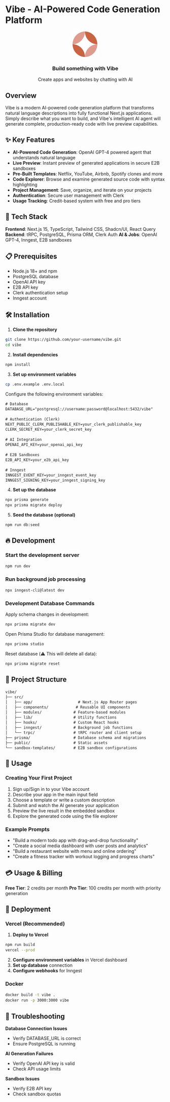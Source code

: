 # Vibe - AI-Powered Code Generation Platform

<div align="center">
  <img src="public/logo.svg" alt="Vibe Logo" width="80" height="80">
  <h3>Build something with Vibe</h3>
  <p>Create apps and websites by chatting with AI</p>
</div>

## Overview

Vibe is a modern AI-powered code generation platform that transforms natural language descriptions into fully functional Next.js applications. Simply describe what you want to build, and Vibe's intelligent AI agent will generate complete, production-ready code with live preview capabilities.

## ✨ Key Features

- **AI-Powered Code Generation**: OpenAI GPT-4 powered agent that understands natural language
- **Live Preview**: Instant preview of generated applications in secure E2B sandboxes
- **Pre-Built Templates**: Netflix, YouTube, Airbnb, Spotify clones and more
- **Code Explorer**: Browse and examine generated source code with syntax highlighting
- **Project Management**: Save, organize, and iterate on your projects
- **Authentication**: Secure user management with Clerk
- **Usage Tracking**: Credit-based system with free and pro tiers

## 🚀 Tech Stack

**Frontend**: Next.js 15, TypeScript, Tailwind CSS, Shadcn/UI, React Query
**Backend**: tRPC, PostgreSQL, Prisma ORM, Clerk Auth
**AI & Jobs**: OpenAI GPT-4, Inngest, E2B sandboxes

## 📋 Prerequisites

- Node.js 18+ and npm
- PostgreSQL database
- OpenAI API key
- E2B API key
- Clerk authentication setup
- Inngest account

## 🛠️ Installation

1. **Clone the repository**

```bash
git clone https://github.com/your-username/vibe.git
cd vibe
```

2. **Install dependencies**

```bash
npm install
```

3. **Set up environment variables**

```bash
cp .env.example .env.local
```

Configure the following environment variables:

```env
# Database
DATABASE_URL="postgresql://username:password@localhost:5432/vibe"

# Authentication (Clerk)
NEXT_PUBLIC_CLERK_PUBLISHABLE_KEY=your_clerk_publishable_key
CLERK_SECRET_KEY=your_clerk_secret_key

# AI Integration
OPENAI_API_KEY=your_openai_api_key

# E2B Sandboxes
E2B_API_KEY=your_e2b_api_key

# Inngest
INNGEST_EVENT_KEY=your_inngest_event_key
INNGEST_SIGNING_KEY=your_inngest_signing_key
```

4. **Set up the database**

```bash
npx prisma generate
npx prisma migrate deploy
```

5. **Seed the database (optional)**

```bash
npm run db:seed
```

## 🔥 Development

### Start the development server

```bash
npm run dev
```

### Run background job processing

```bash
npx inngest-cli@latest dev
```

### Development Database Commands

Apply schema changes in development:

```bash
npx prisma migrate dev
```

Open Prisma Studio for database management:

```bash
npx prisma studio
```

Reset database (⚠️ This will delete all data):

```bash
npx prisma migrate reset
```

## 📁 Project Structure

```
vibe/
├── src/
│   ├── app/                    # Next.js App Router pages
│   ├── components/            # Reusable UI components
│   ├── modules/              # Feature-based modules
│   ├── lib/                  # Utility functions
│   ├── hooks/                # Custom React hooks
│   ├── inngest/              # Background job functions
│   └── trpc/                 # tRPC router and client setup
├── prisma/                   # Database schema and migrations
├── public/                   # Static assets
└── sandbox-templates/        # E2B sandbox configurations
```

## 🎯 Usage

### Creating Your First Project

1. Sign up/Sign in to your Vibe account
2. Describe your app in the main input field
3. Choose a template or write a custom description
4. Submit and watch the AI generate your application
5. Preview the live result in the embedded sandbox
6. Explore the generated code using the file explorer

### Example Prompts

- "Build a modern todo app with drag-and-drop functionality"
- "Create a social media dashboard with user posts and analytics"
- "Build a restaurant website with menu and online ordering"
- "Create a fitness tracker with workout logging and progress charts"

## 💳 Usage & Billing

**Free Tier**: 2 credits per month
**Pro Tier**: 100 credits per month with priority generation

## 🚀 Deployment

### Vercel (Recommended)

1. **Deploy to Vercel**

```bash
npm run build
vercel --prod
```

2. **Configure environment variables** in Vercel dashboard
3. **Set up database** connection
4. **Configure webhooks** for Inngest

### Docker

```bash
docker build -t vibe .
docker run -p 3000:3000 vibe
```

## 🐛 Troubleshooting

**Database Connection Issues**

- Verify DATABASE_URL is correct
- Ensure PostgreSQL is running

**AI Generation Failures**

- Verify OpenAI API key is valid
- Check API usage limits

**Sandbox Issues**

- Verify E2B API key
- Check sandbox quotas
